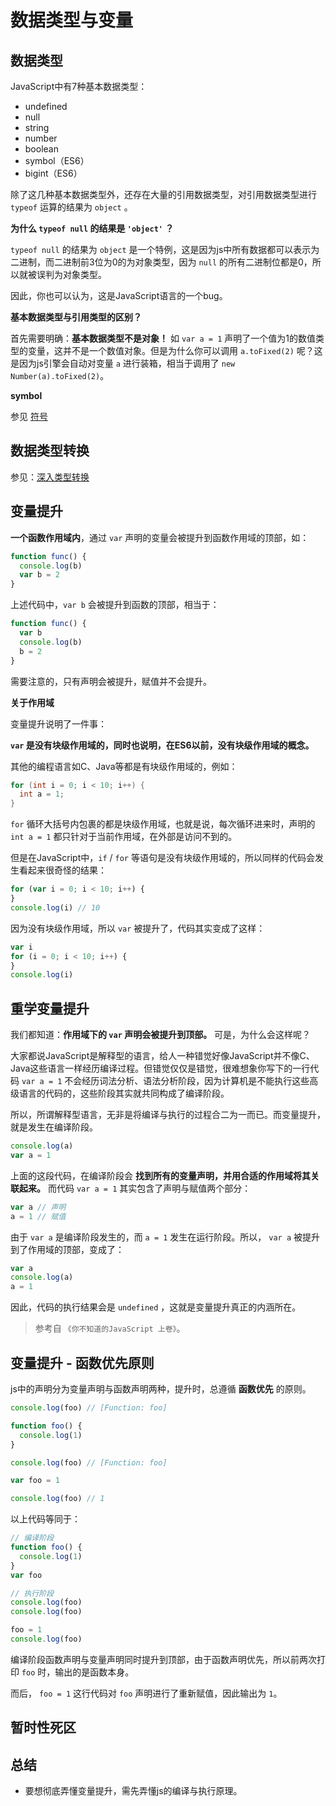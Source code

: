 # 数据类型与变量


## 数据类型

JavaScript中有7种基本数据类型：
- undefined
- null
- string
- number
- boolean
- symbol（ES6）
- bigint（ES6）

除了这几种基本数据类型外，还存在大量的引用数据类型，对引用数据类型进行 `typeof` 运算的结果为 `object` 。

**为什么 `typeof null` 的结果是 `'object'` ？**

`typeof null` 的结果为 `object` 是一个特例，这是因为js中所有数据都可以表示为二进制，而二进制前3位为0的为对象类型，因为 `null` 的所有二进制位都是0，所以就被误判为对象类型。

因此，你也可以认为，这是JavaScript语言的一个bug。


**基本数据类型与引用类型的区别？**

首先需要明确：**基本数据类型不是对象！** 如 `var a = 1` 声明了一个值为1的数值类型的变量，这并不是一个数值对象。但是为什么你可以调用 `a.toFixed(2)` 呢？这是因为js引擎会自动对变量 `a` 进行装箱，相当于调用了 `new Number(a).toFixed(2)`。

**symbol**

参见 [符号](./符号.md)

## 数据类型转换

参见：[深入类型转换](./%E6%B7%B1%E5%85%A5%E7%B1%BB%E5%9E%8B%E8%BD%AC%E6%8D%A2.md)

## 变量提升

**一个函数作用域内**，通过 `var` 声明的变量会被提升到函数作用域的顶部，如：

```js
function func() {
  console.log(b)
  var b = 2
}
```

上述代码中，`var b` 会被提升到函数的顶部，相当于：

```js
function func() {
  var b
  console.log(b)
  b = 2
}
```


需要注意的，只有声明会被提升，赋值并不会提升。

**关于作用域**

变量提升说明了一件事：

**`var` 是没有块级作用域的，同时也说明，在ES6以前，没有块级作用域的概念。**

其他的编程语言如C、Java等都是有块级作用域的，例如：

```c
for (int i = 0; i < 10; i++) {
  int a = 1;
}
```

`for` 循环大括号内包裹的都是块级作用域，也就是说，每次循环进来时，声明的 `int a = 1` 都只针对于当前作用域，在外部是访问不到的。

但是在JavaScript中，`if` / `for` 等语句是没有块级作用域的，所以同样的代码会发生看起来很奇怪的结果：

```js
for (var i = 0; i < 10; i++) {
}
console.log(i) // 10
```

因为没有块级作用域，所以 `var` 被提升了，代码其实变成了这样：

```js
var i
for (i = 0; i < 10; i++) {
}
console.log(i)
```

## 重学变量提升 <badge type="danger" text="重点" />

我们都知道：**作用域下的 `var` 声明会被提升到顶部。** 可是，为什么会这样呢？

大家都说JavaScript是解释型的语言，给人一种错觉好像JavaScript并不像C、Java这些语言一样经历编译过程。但错觉仅仅是错觉，很难想象你写下的一行代码 `var a = 1` 不会经历词法分析、语法分析阶段，因为计算机是不能执行这些高级语言的代码的，这些阶段其实就共同构成了编译阶段。

所以，所谓解释型语言，无非是将编译与执行的过程合二为一而已。而变量提升，就是发生在编译阶段。


```js
console.log(a)
var a = 1
```

上面的这段代码，在编译阶段会 **找到所有的变量声明，并用合适的作用域将其关联起来。** 而代码 `var a = 1` 其实包含了声明与赋值两个部分：

```js
var a // 声明
a = 1 // 赋值
```

由于 `var a` 是编译阶段发生的，而 `a = 1` 发生在运行阶段。所以， `var a` 被提升到了作用域的顶部，变成了：

```js
var a
console.log(a)
a = 1
```

因此，代码的执行结果会是 `undefined` ，这就是变量提升真正的内涵所在。

> 参考自 `《你不知道的JavaScript 上卷》`。

## 变量提升 - 函数优先原则 <badge type="danger" text="重点" />

js中的声明分为变量声明与函数声明两种，提升时，总遵循 **函数优先** 的原则。

```js
console.log(foo) // [Function: foo]

function foo() {
  console.log(1)
}

console.log(foo) // [Function: foo]

var foo = 1

console.log(foo) // 1
```

以上代码等同于：

```js
// 编译阶段
function foo() {
  console.log(1)
}
var foo

// 执行阶段
console.log(foo)
console.log(foo)

foo = 1
console.log(foo)
```

编译阶段函数声明与变量声明同时提升到顶部，由于函数声明优先，所以前两次打印 `foo` 时，输出的是函数本身。

而后， `foo = 1` 这行代码对 `foo` 声明进行了重新赋值，因此输出为 `1`。


## 暂时性死区

<Todo />


## 总结

- 要想彻底弄懂变量提升，需先弄懂js的编译与执行原理。